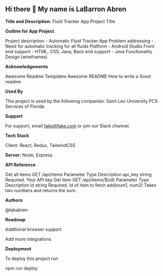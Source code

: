 ## Hi there 👋 My name is LaBarron Abren

**Title and Description:** Fluid Tracker App Project Title

**Outline for App Project**.

Project description - Automatic Fluid Tracker App
Problem addressing - Need for automatic tracking for all fluids
Platform - Android Studio Front end support - HTML, CSS, Java, Back end support - Java
Functionality Design (wireframes)

**Acknowledgements**

Awesome Readme Templates
Awesome README
How to write a Good readme

**Used By**

This project is used by the following companies:
Saint Leo University
PCS Services of Florida

**Support**

For support, email fake@fake.com or join our Slack channel.

**Tech Stack**

Client: React, Redux, TailwindCSS

**Server:** Node, Express

**API Reference**

Get all items
  GET /api/items
Parameter	Type	Description
api_key	string	Required. Your API key
Get item
  GET /api/items/${id}
Parameter	Type	Description
id	string	Required. Id of item to fetch
add(num1, num2)
Takes two numbers and returns the sum.

**Authors**

@lababren

**Roadmap**

Additional browser support

Add more integrations

**Deployment**

To deploy this project run

  npm run deploy
<!--
**lababren/lababren** is a ✨ _special_ ✨ repository because its `README.md` (this file) appears on your GitHub profile.

Here are some ideas to get you started:

- 🔭 I’m currently working on ...
- 🌱 I’m currently learning ...
- 👯 I’m looking to collaborate on ...
- 🤔 I’m looking for help with ...
- 💬 Ask me about ...
- 📫 How to reach me: ...
- 😄 Pronouns: ...
- ⚡ Fun fact: ...
-->
